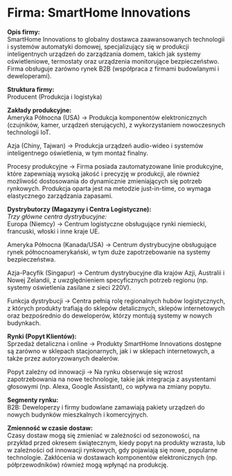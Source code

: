 # Firma: SmartHome Innovations  

**Opis firmy:**                                  
SmartHome Innovations to globalny dostawca zaawansowanych technologii i systemów automatyki domowej, specjalizujący się w produkcji inteligentnych urządzeń do zarządzania domem, takich jak systemy oświetleniowe, termostaty oraz urządzenia monitorujące bezpieczeństwo. Firma obsługuje zarówno rynek B2B (współpraca z firmami budowlanymi i deweloperami).

**Struktura firmy:**                                                
Producent (Produkcja i logistyka)

**Zakłady produkcyjne:**                                                                      
Ameryka Północna (USA) -> Produkcja komponentów elektronicznych (czujników, kamer, urządzeń sterujących), z wykorzystaniem nowoczesnych technologii IoT.

Azja (Chiny, Tajwan) -> Produkcja urządzeń audio-wideo i systemów inteligentnego oświetlenia, w tym montaż finalny.

Procesy produkcyjne -> Firma posiada zautomatyzowane linie produkcyjne, które zapewniają wysoką jakość i precyzję w produkcji, ale również możliwość dostosowania do dynamicznie zmieniających się potrzeb rynkowych. Produkcja oparta jest na metodzie just-in-time, co wymaga elastycznego zarządzania zapasami.

**Dystrybutorzy (Magazyny i Centra Logistyczne):**                                
*Trzy główne centra dystrybucyjne:*                               
Europa (Niemcy) -> Centrum logistyczne obsługujące rynki niemiecki, francuski, włoski i inne kraje UE.

Ameryka Północna (Kanada/USA) -> Centrum dystrybucyjne obsługujące rynek północnoamerykański, w tym duże zapotrzebowanie na systemy bezpieczeństwa.

Azja-Pacyfik (Singapur) -> Centrum dystrybucyjne dla krajów Azji, Australii i Nowej Zelandii, z uwzględnieniem specyficznych potrzeb regionu (np. systemy oświetlenia zasilane z sieci 220V).

Funkcja dystrybucji -> Centra pełnią rolę regionalnych hubów logistycznych, z których produkty trafiają do sklepów detalicznych, sklepów internetowych oraz bezpośrednio do deweloperów, którzy montują systemy w nowych budynkach.

**Rynki (Popyt Klientów):**                                   
Sprzedaż detaliczna i online -> Produkty SmartHome Innovations dostępne są zarówno w sklepach stacjonarnych, jak i w sklepach internetowych, a także przez autoryzowanych dealerów.

Popyt zależny od innowacji -> Na rynku obserwuje się wzrost zapotrzebowania na nowe technologie, takie jak integracja z asystentami głosowymi (np. Alexa, Google Assistant), co wpływa na zmiany popytu.

**Segmenty rynku:**                                      
B2B: Deweloperzy i firmy budowlane zamawiają pakiety urządzeń do nowych budynków mieszkalnych i komercyjnych.

**Zmienność w czasie dostaw:**                                 
Czasy dostaw mogą się zmieniać w zależności od sezonowości, na przykład przed okresem świątecznym, kiedy popyt na produkty wzrasta, lub w zależności od innowacji rynkowych, gdy pojawiają się nowe, popularne technologie. Zakłócenia w dostawach komponentów elektronicznych (np. półprzewodników) również mogą wpłynąć na produkcję.
